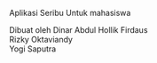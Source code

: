 Aplikasi Seribu Untuk mahasiswa 

Dibuat oleh 
Dinar Abdul Hollik Firdaus <br>
Rizky Oktaviandy<br>
Yogi Saputra
